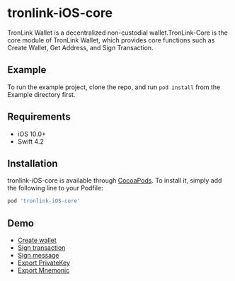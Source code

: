 # tronlink-iOS-core

TronLink Wallet is a decentralized non-custodial wallet.TronLink-Core is the core module of TronLink Wallet, which provides core functions such as Create Wallet, Get Address, and Sign Transaction.

## Example

To run the example project, clone the repo, and run `pod install` from the Example directory first.

## Requirements

- iOS 10.0+
- Swift 4.2

## Installation

tronlink-iOS-core is available through [CocoaPods](https://cocoapods.org). To install
it, simply add the following line to your Podfile:

```ruby
pod 'tronlink-iOS-core'
```

## Demo

- [Create wallet](./Example/Tests/Tests.swift)
- [Sign transaction](./Example/Tests/Tests.swift)
- [Sign message](./Example/Tests/Tests.swift)
- [Export PrivateKey](./Example/Tests/Tests.swift)
- [Export Mnemonic](./Example/Tests/Tests.swift)

